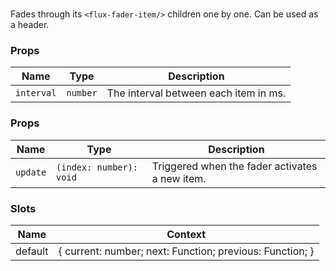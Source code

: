 # <flux-fader/>

Fades through its `<flux-fader-item/>` children one by one. Can be used as a header.

### Props

| Name       | Type     | Description                           |
|------------|----------|---------------------------------------|
| `interval` | `number` | The interval between each item in ms. |

### Props

| Name     | Type                    | Description                                    |
|----------|-------------------------|------------------------------------------------|
| `update` | `(index: number): void` | Triggered when the fader activates a new item. |

### Slots

| Name    | Context                                                  |
|---------|----------------------------------------------------------|
| default | { current: number; next: Function; previous: Function; } |
